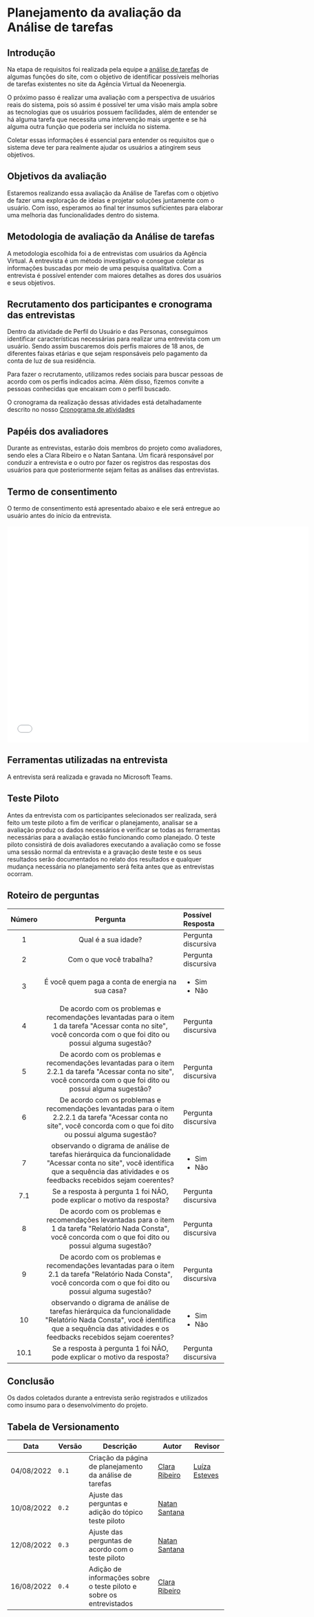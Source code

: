 # Planejamento da avaliação da Análise de tarefas

## Introdução

Na etapa de requisitos foi realizada pela equipe a [análise de tarefas](../../../analise_de_requisitos/analise_de_tarefas/analise_hierarquica.md) de algumas funções do site, com o objetivo de identificar possíveis melhorias de tarefas existentes no site da Agência Virtual da Neoenergia.

O próximo passo é realizar uma avaliação com a perspectiva de usuários reais do sistema, pois só assim é possível ter uma visão mais ampla sobre as tecnologias que os usuários possuem facilidades, além de entender se há alguma tarefa que necessita uma intervenção mais urgente e se há alguma outra função que poderia ser incluída no sistema.

Coletar essas informações é essencial para entender os requisitos que o sistema deve ter para realmente ajudar os usuários a atingirem seus objetivos.

## Objetivos da avaliação

Estaremos realizando essa avaliação da Análise de Tarefas com o objetivo de fazer uma exploração de ideias e projetar soluções juntamente com o usuário. Com isso, esperamos ao final ter insumos suficientes para elaborar uma melhoria das funcionalidades dentro do sistema.

## Metodologia de avaliação da Análise de tarefas

A metodologia escolhida foi a de entrevistas com usuários da Agência Virtual. A entrevista é um método investigativo e consegue coletar as informações buscadas por meio de uma pesquisa qualitativa. Com a entrevista é possível entender com maiores detalhes as dores dos usuários e seus objetivos.

## Recrutamento dos participantes e cronograma das entrevistas

Dentro da atividade de Perfil do Usuário e das Personas, conseguimos identificar características necessárias para realizar uma entrevista com um usuário. Sendo assim buscaremos dois perfis maiores de 18 anos, de diferentes faixas etárias e que sejam responsáveis pelo pagamento da conta de luz de sua residência.

Para fazer o recrutamento, utilizamos redes sociais para buscar pessoas de acordo com os perfis indicados acima. Além disso, fizemos convite a pessoas conhecidas que encaixam com o perfil buscado.

O cronograma da realização dessas atividades está detalhadamente descrito no nosso [Cronograma de atividades](../../../planejamento/cronograma.md)

## Papéis dos avaliadores 

Durante as entrevistas, estarão dois membros do projeto como avaliadores, sendo eles a Clara Ribeiro e o Natan Santana. Um ficará responsável por conduzir a entrevista e o outro por fazer os registros das respostas dos usuários para que posteriormente sejam feitas as análises das entrevistas.

## Termo de consentimento

O termo de consentimento está apresentado abaixo e ele será entregue ao usuário antes do início da entrevista.
<br/><br/>
<embed src="../../../../assets/termoConsentimento.pdf" type="application/pdf" width="700" height="500">

## Ferramentas utilizadas na entrevista

A entrevista será realizada e gravada no Microsoft Teams.

## Teste Piloto

Antes da entrevista com os participantes selecionados ser realizada, será feito um teste piloto a fim de verificar o planejamento, analisar se a avaliação produz os dados necessários e verificar se todas as ferramentas necessárias para a avaliação estão funcionando como planejado. O teste piloto consistirá de dois avaliadores executando a avaliação como se fosse uma sessão normal da entrevista e a gravação deste teste e os seus resultados serão documentados no relato dos resultados e qualquer mudança necessária no planejamento será feita antes que as entrevistas ocorram.

## Roteiro de perguntas

| Número | Pergunta | Possível Resposta |
|:--:|:--:|:---|
| 1 | Qual é a sua idade? | Pergunta discursiva |
| 2 | Com o que você trabalha? | Pergunta discursiva |
| 3 | É você quem paga a conta de energia na sua casa? | <ul> <li> Sim</li> <li>  Não </li> </ul> |
| 4 | De acordo com os problemas e recomendações levantadas para o item 1 da tarefa "Acessar conta no site", você concorda com o que foi dito ou possui alguma sugestão? | Pergunta discursiva |
| 5 | De acordo com os problemas e recomendações levantadas para o item 2.2.1 da tarefa "Acessar conta no site", você concorda com o que foi dito ou possui alguma sugestão? | Pergunta discursiva |
| 6 | De acordo com os problemas e recomendações levantadas para o item 2.2.2.1 da tarefa "Acessar conta no site", você concorda com o que foi dito ou possui alguma sugestão? | Pergunta discursiva |
| 7 | observando o digrama de análise de tarefas hierárquica da funcionalidade "Acessar conta no site", você identifica que a sequência das atividades e os feedbacks recebidos sejam coerentes? | <ul> <li> Sim</li> <li>  Não </li> </ul> |
| 7.1 | Se a resposta à pergunta 1 foi NÃO, pode explicar o motivo da resposta? | Pergunta discursiva |
| 8 | De acordo com os problemas e recomendações levantadas para o item 1 da tarefa "Relatório Nada Consta", você concorda com o que foi dito ou possui alguma sugestão? | Pergunta discursiva |
| 9 | De acordo com os problemas e recomendações levantadas para o item 2.1 da tarefa "Relatório Nada Consta", você concorda com o que foi dito ou possui alguma sugestão? | Pergunta discursiva |
| 10 | observando o digrama de análise de tarefas hierárquica da funcionalidade "Relatório Nada Consta", você identifica que a sequência das atividades e os feedbacks recebidos sejam coerentes? | <ul> <li> Sim</li> <li>  Não </li> </ul> |
| 10.1 | Se a resposta à pergunta 1 foi NÃO, pode explicar o motivo da resposta? | Pergunta discursiva |


## Conclusão 

Os dados coletados durante a entrevista serão registrados e utilizados como insumo para o desenvolvimento do projeto.
## Tabela de Versionamento

| Data | Versão | Descrição | Autor | Revisor |
| ---- | ------ | --------- | ----- | ------- |
| 04/08/2022 | `0.1`  | Criação da página de planejamento da análise de tarefas | [Clara Ribeiro](https://github.com/clara-ribeiro) |[Luíza Esteves](https://github.com/luiza-esteves)
| 10/08/2022 | `0.2`  | Ajuste das perguntas e adição do tópico teste piloto | [Natan Santana](https://github.com/Neitan2001) |
| 12/08/2022 | `0.3`  | Ajuste das perguntas de acordo com o teste piloto | [Natan Santana](https://github.com/Neitan2001) |
| 16/08/2022 | `0.4`  | Adição de informações sobre o teste piloto e sobre os entrevistados | [Clara Ribeiro](https://github.com/clara-ribeiro) | 
